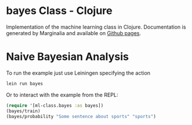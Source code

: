 
# bayes Class - Clojure

Implementation of the machine learning class in Clojure.  Documentation is
generated by Marginalia and available on [Github pages](http://rodnaph.github.com/ml_class).

# Naive Bayesian Analysis

To run the example just use Leiningen specifying the action

```bash
lein run bayes
```

Or to interact with the example from the REPL:

```clojure
(require '[ml-class.bayes :as bayes])
(bayes/train)
(bayes/probability "Some sentence about sports" "sports")
```

